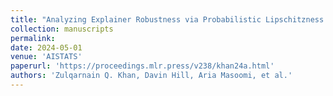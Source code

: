 ```yaml
---
title: "Analyzing Explainer Robustness via Probabilistic Lipschitzness of Prediction Functions"
collection: manuscripts
permalink: 
date: 2024-05-01
venue: 'AISTATS'
paperurl: 'https://proceedings.mlr.press/v238/khan24a.html'
authors: 'Zulqarnain Q. Khan, Davin Hill, Aria Masoomi, et al.'
---
```


